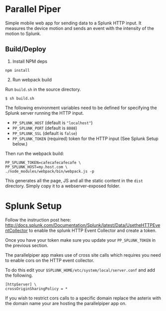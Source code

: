 # Parallel Piper

Simple mobile web app for sending data to a Splunk HTTP input. It measures the device motion and sends an event with 
the intensity of the motion to Splunk.

## Build/Deploy

1) Install NPM deps
```
npm install
```

2) Run webpack build

Run `build.sh` in the source directory.

```
$ sh build.sh
```

The following environment variables need to be defined for specifying the Splunk 
server running the HTTP input. 

- `PP_SPLUNK_HOST` (default is `"localhost"`)
- `PP_SPLUNK_PORT` (default is `8088`)
- `PP_SPLUNK_SSL` (default is `false`)
- `PP_SPLUNK_TOKEN` (required) token for the HTTP input (See Splunk Setup below.)

Then run the webpack build:

```
PP_SPLUNK_TOKEN=cafecafecafecafe \
PP_SPLUNK_HOST=my.host.com \
./node_modules/webpack/bin/webpack.js -p
```

This generates all the page, JS and all the static content in the `dist` directory. Simply
copy it to a webserver-exposed folder.

# Splunk Setup

Follow the instruction post here:
http://docs.splunk.com/Documentation/Splunk/latest/Data/UsetheHTTPEventCollector 
to enable the splunk HTTP Event Collector and create a token.

Once you have your token make sure you update your `PP_SPLUNK_TOKEN` in the previous section.

The parallelpiper app makes use of cross site calls which requires you need to enable cors on the HTTP event collector.  

To do this edit your `$SPLUNK_HOME/etc/system/local/server.conf` and add the following.

```
[httpServer] \
crossOriginSharingPolicy = *
```

If you wish to restrict cors calls to a specific domain replace the asterix with the domain name your are hosting 
the parallelpiper app on. 
